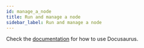 ```yaml
---
id: manage_a_node
title: Run and manage a node
sidebar_label: Run and manage a node
---
```


Check the [documentation](https://docusaurus.io) for how to use Docusaurus.